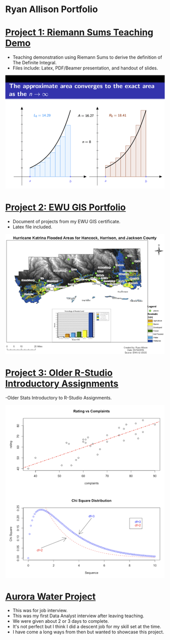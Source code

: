 # Ryan Allison Portfolio

# [Project 1: Riemann Sums Teaching Demo](https://github.com/ryanallison/Riemann-Sums-Teaching-Demo.git)
- Teaching demonstration using Riemann Sums to derive the definition of The Definite Integral.
- Files include: Latex, PDF/Beamer presentation, and handout of slides.

![](images/Riemann%20Sums%20Image.png)


# [Project 2: EWU GIS Portfolio](https://github.com/ryanallison/EWU-GIS-Portfolio.git)
- Document of projects from my EWU GIS certificate.
- Latex file included.

![](images/GIS%20Image.png)


# [Project 3: Older R-Studio Introductory Assignments](https://github.com/ryanallison/Older-R-Studio-.git)
-Older Stats Introductory to R-Studio Assignments.

![](images/R%20Studio%20Image.png)

# [Aurora Water Project](https://github.com/ryanallison/Aurora-Water-Project.git)
- This was for job interview. 
- This was my first Data Analyst interview after leaving teaching.
- We were given about 2 or 3 days to complete.
- It's not perfect but I think I did a descent job for my skill set at the time.
- I have come a long ways from then but wanted to showcase this project.

![]()
